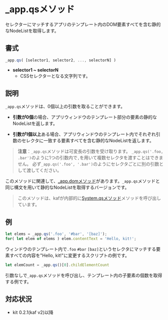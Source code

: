 # _app.qsメソッド

セレクターにマッチするアプリのテンプレート内のDOM要素すべてを含む静的なNodeListを取得します。

## 書式

```javascript
_app.qs( [selector1, selector2, ..., selectorN] )
```

- **selector1 ~ selectorN**
  - CSSセレクターとなる文字列です。

## 説明

`_app.qs`メソッドは、0個以上の引数を取ることができます。

- **引数が0個**の場合、アプリウィンドウのテンプレート部分の要素の静的なNodeListを返します。

- **引数が1個以上**ある場合、アプリウィンドウのテンプレート内でそれぞれ引数のセレクタに一致する要素すべてを含む静的なNodeListを返します。

> **注意**：`_app.qs`メソッドは可変長の引数を受け取ります。
> `_app.qs('.foo, .bar')`のように1つの引数内で`,`を用いて複数セレクタを渡すことはできません。
> 必ず`_app.qs('.foo', '.bar')`のようにセレクタごとに別の引数として渡してください。

このメソッドに関連して、[_app.domメソッド](/_app.dom)があります。`_app.qs`メソッドと同じ構文を用いて静的なNodeListを取得するバージョンです。

> このメソッドは、kafが内部的に[System.qsメソッド](/System.qs)メソッドを呼び出しています。

## 例

```javascript
let elems = _app.qs('.foo', '#bar', '[baz]');
for( let elem of elems ) elem.contentText = 'Hello, kit!';
```

ウィンドウのテンプレート内で`.foo` `#bar` `[baz]`というセレクタにマッチする要素すべての内容を"Hello, kit!"に変更するスクリプトの例です。

```javascript
let elemCount = _app.qs()[0].childElementCount
```

引数なしで`_app.qs`メソッドを呼び出し、テンプレート内の子要素の個数を取得する例です。

## 対応状況
- kit 0.2.1(kaf v2)以降
